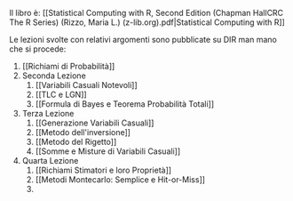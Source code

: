 Il libro è: [[Statistical Computing with R, Second Edition (Chapman  HallCRC The R Series) (Rizzo, Maria L.) (z-lib.org).pdf|Statistical Computing with R]]

Le lezioni svolte con relativi argomenti sono pubblicate su DIR man mano che si procede:
1. [[Richiami di Probabilità]]
2. Seconda Lezione
	1. [[Variabili Casuali Notevoli]]
	2. [[TLC e LGN]]
	3. [[Formula di Bayes e Teorema Probabilità Totali]]
3. Terza Lezione
	1. [[Generazione Variabili Casuali]]
	2. [[Metodo dell'inversione]]
	3. [[Metodo del Rigetto]]
	4. [[Somme e Misture di Variabili Casuali]]
4. Quarta Lezione
	1. [[Richiami Stimatori e loro Proprietà]]
	2. [[Metodi Montecarlo: Semplice e Hit-or-Miss]]
	3. 


